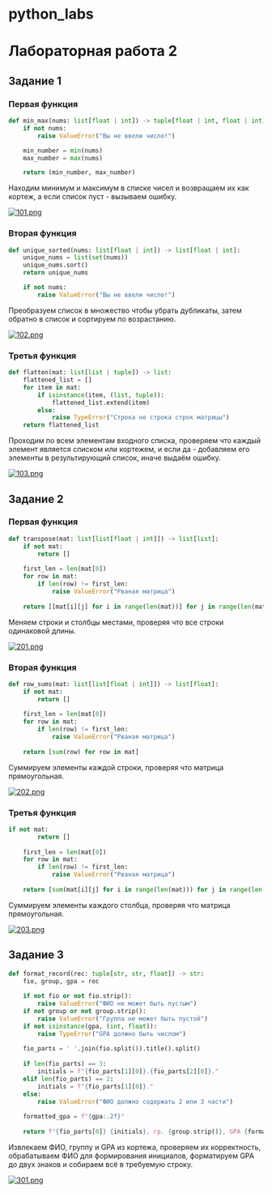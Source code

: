 # python_labs
# Лабораторная работа 2
## Задание 1
### Первая функция
```python
def min_max(nums: list[float | int]) -> tuple[float | int, float | int]:
    if not nums:
        raise ValueError("Вы не ввели число!")

    min_number = min(nums)
    max_number = max(nums)

    return (min_number, max_number)
```
Находим минимум и максимум в списке чисел и возвращаем их как кортеж, а если список пуст - вызываем ошибку.

[![101.png](https://i.postimg.cc/TYjXyxtY/101.png)](https://postimg.cc/4m30MDCr)

### Вторая функция
```python
def unique_sorted(nums: list[float | int]) -> list[float | int]:
    unique_nums = list(set(nums))
    unique_nums.sort()
    return unique_nums

    if not nums:
        raise ValueError("Вы не ввели число!")
```
Преобразуем список в множество чтобы убрать дубликаты, затем обратно в список и сортируем по возрастанию.

[![102.png](https://i.postimg.cc/bN0jGPmd/102.png)](https://postimg.cc/bsv5M7cj)

### Третья функция
```python
def flatten(mat: list[list | tuple]) -> list:
    flattened_list = []
    for item in mat:
        if isinstance(item, (list, tuple)):
            flattened_list.extend(item) 
        else:
            raise TypeError("Строка не строка строк матрицы")
    return flattened_list
```
Проходим по всем элементам входного списка, проверяем что каждый элемент является списком или кортежем, и если да - добавляем его элементы в результирующий список, иначе выдаём ошибку.

[![103.png](https://i.postimg.cc/Nf8wytd2/103.png)](https://postimg.cc/1fzdTkhy)

## Задание 2
### Первая функция
```python
def transpose(mat: list[list[float | int]]) -> list[list]:
    if not mat:
        return []
    
    first_len = len(mat[0])
    for row in mat:
        if len(row) != first_len:
            raise ValueError("Рваная матрица")
    
    return [[mat[i][j] for i in range(len(mat))] for j in range(len(mat[0]))]
```
Меняем строки и столбцы местами, проверяя что все строки одинаковой длины.

[![201.png](https://i.postimg.cc/c47NKWFg/201.png)](https://postimg.cc/CzK2t3TS)

### Вторая функция
```python
def row_sums(mat: list[list[float | int]]) -> list[float]:
    if not mat:
        return []
    
    first_len = len(mat[0])
    for row in mat:
        if len(row) != first_len:
            raise ValueError("Рваная матрица")
    
    return [sum(row) for row in mat]
```
Суммируем элементы каждой строки, проверяя что матрица прямоугольная.

[![202.png](https://i.postimg.cc/L6kMqSxZ/202.png)](https://postimg.cc/3dwq6s5K)

### Третья функция
```python
if not mat:
        return []
    
    first_len = len(mat[0])
    for row in mat:
        if len(row) != first_len:
            raise ValueError("Рваная матрица")
    
    return [sum(mat[i][j] for i in range(len(mat))) for j in range(len(mat[0]))]
```
Суммируем элементы каждого столбца, проверяя что матрица прямоугольная.

[![203.png](https://i.postimg.cc/kgnPKHHJ/203.png)](https://postimg.cc/zVPQ1x56)

## Задание 3
```python
def format_record(rec: tuple[str, str, float]) -> str:
    fio, group, gpa = rec
    
    if not fio or not fio.strip():
        raise ValueError("ФИО не может быть пустым")
    if not group or not group.strip():
        raise ValueError("Группа не может быть пустой")
    if not isinstance(gpa, (int, float)):
        raise TypeError("GPA должно быть числом")
    
    fio_parts = ' '.join(fio.split()).title().split()
    
    if len(fio_parts) == 3:
        initials = f"{fio_parts[1][0]}.{fio_parts[2][0]}."
    elif len(fio_parts) == 2:
        initials = f"{fio_parts[1][0]}."
    else:
        raise ValueError("ФИО должно содержать 2 или 3 части")
    
    formatted_gpa = f"{gpa:.2f}"
    
    return f"{fio_parts[0]} {initials}, гр. {group.strip()}, GPA {formatted_gpa}"
```
Извлекаем ФИО, группу и GPA из кортежа, проверяем их корректность, обрабатываем ФИО для формирования инициалов, форматируем GPA до двух знаков и собираем всё в требуемую строку.

[![301.png](https://i.postimg.cc/Bbgn3MB6/301.png)](https://postimg.cc/9wDhtPS5)






